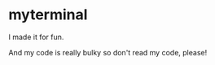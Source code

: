 # myterminal
<div>
	<p>I made it for fun.</p>
	<p>And my code is really bulky so don't read my code, please!</p>
</div>